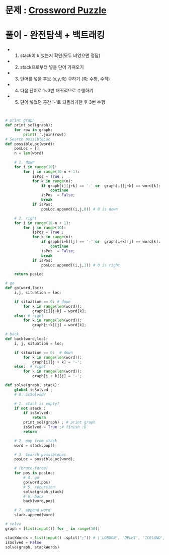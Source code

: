 # 문제 : [Crossword Puzzle](https://www.hackerrank.com/challenges/crossword-puzzle/problem?h_l=interview&isFullScreen=false&playlist_slugs%5B%5D=interview-preparation-kit&playlist_slugs%5B%5D=recursion-backtracking)


# 풀이 - 완전탐색 + 백트래킹
- 1. stack이 비었는지 확인(모두 비었으면 정답)  
- 2. stack으로부터 넣을 단어 가져오기  
- 3. 단어를 넣을 후보 (x,y,축) 구하기 (축: 수평, 수직)  
- 4. 다음 단어로 1~3번 재귀적으로 수행하기  
- 5. 단어 넣었던 공간 '-'로 되돌리기한 후 3번 수행  

```python


# print graph
def print_sol(graph):
    for row in graph:
        print(''.join(row))
# Search possibleLoc
def possibleLoc(word):
    posLoc = []
    n = len(word)

    # 1. down
    for i in range(10):
        for j in range(10-n + 1):
            isPos = True ;
            for k in range(n):
                if graph[i][j+k] == '-' or  graph[i][j+k] == word[k]:
                    continue
                isPos  = False;
                break
            if isPos:
                posLoc.append((i,j,0)) # 0 is down

    # 2. right
    for i in range(10-n + 1):
        for j in range(10):
            isPos = True ;
            for k in range(n):
                if graph[i+k][j] == '-' or  graph[i+k][j] == word[k]:
                    continue
                isPos  = False;
                break
            if isPos:
                posLoc.append((i,j,1)) # 0 is right

    return posLoc

# go
def go(word,loc):
    i,j, situation = loc;

    if situation == 0: # down
        for k in range(len(word)):
            graph[i][j+k] = word[k];
    else: # right
        for k in range(len(word)):
            graph[i+k][j] = word[k];

# back
def back(word,loc):
    i, j, situation = loc;

    if situation == 0:  # down
        for k in range(len(word)):
            graph[i][j + k] = '-';
    else:  # right
        for k in range(len(word)):
            graph[i + k][j] = '-';

def solve(graph, stack):
    global isSolved ;
    # 0. isSolved?

    # 1. stack is empty?
    if not stack :
        if isSolved:
            return
        print_sol(graph) ; # print graph
        isSolved = True ;# finish :D
        return

    # 2. pop from stack
    word = stack.pop();

    # 3. Search possibleLoc
    posLoc = possibleLoc(word);

    # (brute-force)
    for pos in posLoc:
        # 4. go
        go(word,pos)
        # 5. recursion
        solve(graph,stack)
        # 6. back
        back(word,pos)

    # 7. append word
    stack.append(word)

# solve
graph = [list(input()) for _ in range(10)]

stackWords = list(input() .split(";")) # ['LONDON', 'DELHI', 'ICELAND', 'ANKARA']
isSolved = False
solve(graph, stackWords)
```
